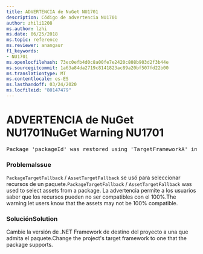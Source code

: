```yaml
---
title: ADVERTENCIA de NuGet NU1701
description: Código de advertencia NU1701
author: zhili1208
ms.author: lzhi
ms.date: 06/25/2018
ms.topic: reference
ms.reviewer: anangaur
f1_keywords:
- NU1701
ms.openlocfilehash: 73ec0efb4d0c8a00fe7e2420c808b903d2f3b44e
ms.sourcegitcommit: 1a63a84da2719c8141823ac89a20bf507fd22b00
ms.translationtype: MT
ms.contentlocale: es-ES
ms.lasthandoff: 03/24/2020
ms.locfileid: "80147479"
---
```

# <a name="nuget-warning-nu1701"></a><span data-ttu-id="c6c58-103">ADVERTENCIA de NuGet NU1701</span><span class="sxs-lookup"><span data-stu-id="c6c58-103">NuGet Warning NU1701</span></span>

<pre>Package 'packageId' was restored using 'TargetFrameworkA' instead the project target framework 'TargetFrameworkB'. This package may not be fully compatible with your project.</pre>

### <a name="issue"></a><span data-ttu-id="c6c58-104">Problema</span><span class="sxs-lookup"><span data-stu-id="c6c58-104">Issue</span></span>
<span data-ttu-id="c6c58-105">`PackageTargetFallback` / `AssetTargetFallback` se usó para seleccionar recursos de un paquete.</span><span class="sxs-lookup"><span data-stu-id="c6c58-105">`PackageTargetFallback` / `AssetTargetFallback` was used to select assets from a package.</span></span> <span data-ttu-id="c6c58-106">La advertencia permite a los usuarios saber que los recursos pueden no ser compatibles con el 100%.</span><span class="sxs-lookup"><span data-stu-id="c6c58-106">The warning let users know that the assets may not be 100% compatible.</span></span>

### <a name="solution"></a><span data-ttu-id="c6c58-107">Solución</span><span class="sxs-lookup"><span data-stu-id="c6c58-107">Solution</span></span>
<span data-ttu-id="c6c58-108">Cambie la versión de .NET Framework de destino del proyecto a una que admita el paquete.</span><span class="sxs-lookup"><span data-stu-id="c6c58-108">Change the project's target framework to one that the package supports.</span></span>

